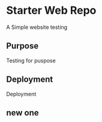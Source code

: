 # Starter Web Repo

A Simple website testing

## Purpose

Testing for puspose

## Deployment

Deployment

## new one